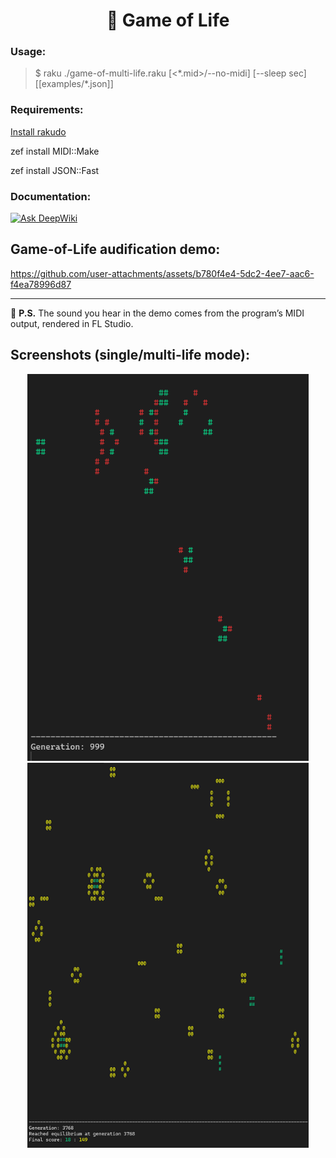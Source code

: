 <h1 align="center">🌱 Game of Life</h1>

### Usage:
  > $ raku ./game-of-multi-life.raku [<\*.mid>/--no-midi] [--sleep sec] [[examples/\*.json]]

### Requirements:
  [Install rakudo](https://rakudo.org/downloads)
  
  zef install MIDI::Make
  
  zef install JSON::Fast

### Documentation:
<a href="https://deepwiki.com/amp1ee/game-of-life-MIDI"><img src="https://deepwiki.com/badge.svg" alt="Ask DeepWiki"></a>


## Game-of-Life audification demo:

https://github.com/user-attachments/assets/b780f4e4-5dc2-4ee7-aac6-f4ea78996d87

---
📌 **P.S.** The sound you hear in the demo comes from the program’s MIDI output, rendered in FL Studio.

## Screenshots (single/multi-life mode):
<p align="center">
  <img src="assets/Capture.PNG"       alt="Game of Life preview" width="450">
  <img src="assets/Capture-multi.PNG" alt="Game of Life multi"   width="450">
</p>

